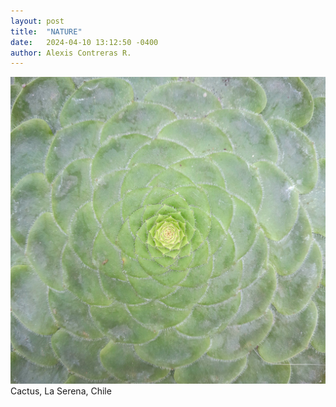 ```yaml
---
layout: post
title:  "NATURE"
date:   2024-04-10 13:12:50 -0400
author: Alexis Contreras R.
---
```


![Cactus, La Serena, Chile](/assets/images/nature/photo1.jpg)
Cactus, La Serena, Chile

